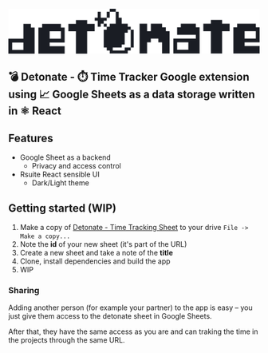 ![Detoante](src/logo-detonate.svg)
## 💣 Detonate - ⏱️ Time Tracker Google extension using 📈 Google Sheets as a data storage written in ⚛️ React

## Features

- Google Sheet as a backend
  - Privacy and access control
- Rsuite React sensible UI
  - Dark/Light theme

## Getting started (WIP)

1) Make a copy of [Detonate - Time Tracking Sheet](https://docs.google.com/spreadsheets/d/1aPo1wlEXueb6poGt7X3XjYVy-VPDaGJhOO5pNBMdl48/edit?usp=sharing) to your drive `File -> Make a copy...`
2) Note the **id** of your new sheet (it's part of the URL)
3) Create a new sheet and take a note of the **title**
4) Clone, install dependencies and build the app
5) WIP

### Sharing

Adding another person (for example your partner) to the app is easy – you just give them access to the detonate sheet in Google Sheets.

After that, they have the same access as you are and can traking the time in the projects through the same URL.
